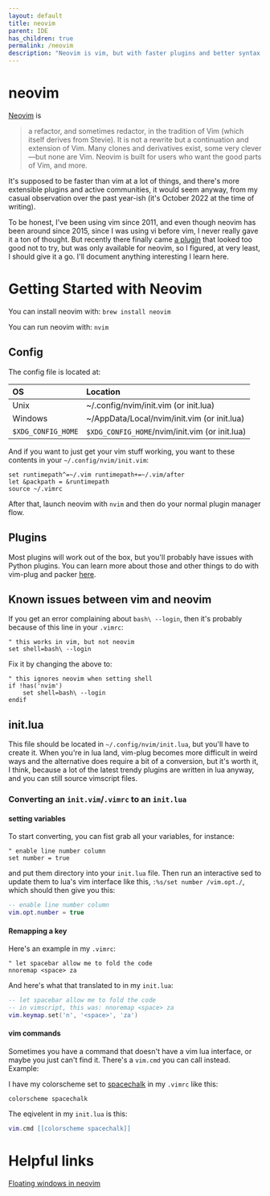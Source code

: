```yaml
---
layout: default
title: neovim
parent: IDE
has_children: true
permalink: /neovim
description: "Neovim is vim, but with faster plugins and better syntax highlighting"
---
```


# neovim
[Neovim](https://neovim.io) is 

> a refactor, and sometimes redactor, in the tradition of Vim (which itself derives from Stevie). It is not a rewrite but a continuation and extension of Vim. Many clones and derivatives exist, some very clever—but none are Vim. Neovim is built for users who want the good parts of Vim, and more. 

It's supposed to be faster than vim at a lot of things, and there's more 
extensible plugins and active communities, it would seem anyway, from my casual
observation over the past year-ish (it's October 2022 at the time of writing).

To be honest, I've been using vim since 2011, and even though neovim has been
around since 2015, since I was using vi before vim, I never really gave it a
ton of thought. But recently there finally came
[a plugin](https://github.com/numirias/semshi#readme) that looked too good
not to try, but was only available for neovim, so I figured, at very least,
I should give it a go. I'll document anything interesting I learn here.

# Getting Started with Neovim

You can install neovim with: `brew install neovim`

You can run neovim with: `nvim`

## Config

The config file is located at:

|        OS          |                   Location                     |
|:-------------------|:-----------------------------------------------|
| Unix               | ~/.config/nvim/init.vim		(or init.lua)     |
| Windows            | ~/AppData/Local/nvim/init.vim	(or init.lua) |
| `$XDG_CONFIG_HOME` | `$XDG_CONFIG_HOME`/nvim/init.vim	(or init.lua) |

And if you want to just get your vim stuff working, you want to these contents
in your `~/.config/nvim/init.vim`:

```vim
set runtimepath^=~/.vim runtimepath+=~/.vim/after
let &packpath = &runtimepath
source ~/.vimrc
```

After that, launch neovim with `nvim` and then do your normal plugin manager flow.

## Plugins 

Most plugins will work out of the box, but you'll probably have issues with
Python plugins. You can learn more about those and other things to do with vim-plug
and packer [here](https://jessebot.github.io/onboardme/neovim/plugins).

## Known issues between vim and neovim

If you get an error complaining about `bash\ --login`, then it's probably
because of this line in your `.vimrc`:

```vim
" this works in vim, but not neovim
set shell=bash\ --login
```

Fix it by changing the above to:

```vim
" this ignores neovim when setting shell
if !has('nvim')
    set shell=bash\ --login
endif
```

## init.lua
This file should be located in `~/.config/nvim/init.lua`, but you'll have to
create it. When you're in lua land, vim-plug becomes more difficult in weird ways
and the alternative does require a bit of a conversion, but it's worth it, I think,
because a lot of the latest trendy plugins are written in lua anyway, and you can
still source vimscript files.

### Converting an `init.vim`/`.vimrc` to an `init.lua`

#### setting variables

To start converting, you can fist grab all your variables, for instance:

```vim 
" enable line number column
set number = true
```

and put them directory into your `init.lua` file. Then run an interactive sed
to update them to lua's vim interface like this, `:%s/set number /vim.opt./`,
which should then give you this:

```lua
-- enable line number column
vim.opt.number = true
```

#### Remapping a key

Here's an example in my `.vimrc`:

```vim
" let spacebar allow me to fold the code
nnoremap <space> za
```

And here's what that translated to in my `init.lua`:

```lua
-- let spacebar allow me to fold the code
-- in vimscript, this was: nnoremap <space> za
vim.keymap.set('n', '<space>', 'za')
```

#### vim commands
Sometimes you have a command that doesn't have a vim lua interface, or maybe you
just can't find it. There's a `vim.cmd` you can call instead. Example:

I have my colorscheme set to [spacechalk](https://github.com/jessebot/space-chalk) in my `.vimrc` like this:

```vim
colorscheme spacechalk
```

The eqivelent in my `init.lua` is this:

```lua
vim.cmd [[colorscheme spacechalk]]
```

# Helpful links
[Floating windows in neovim](http://www.statox.fr/posts/2021/03/breaking_habits_floating_window/)
